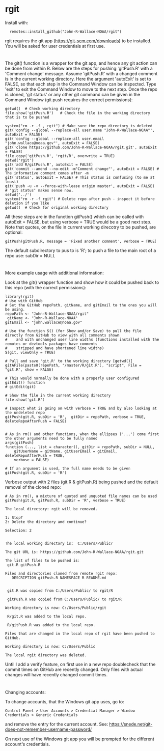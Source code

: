 # rgit

Install with:

      remotes::install_github("John-R-Wallace-NOAA/rgit")

rgit requires the git app (https://git-scm.com/downloads) to be installed.  You will be asked for user credentials at first use.
#
The git() function is a wrapper for the git app, and hence any git action can be done from within R. Below are the steps for pushing 'gitPush.R' with a 'Comment change' message. Assume 'gitPush.R' with a changed comment is in the current working directory. Here the argument 'autoExit' is set to FALSE, so that each step in the Command Window can be inspected. Type 'exit' to exit the Command Window to move to the next step. Once the repo is cloned, 'git status' or any other git command can be given in the Command Window (git push requires the correct permissions):

    getwd()  # Check working directory
    file.show('gitPush.R')   # Check the file in the working directory that is to be pushed 
    
    system("rm -r -f , rgit") # Make sure the repo directory is deleted
    git('config --global --replace-all user.name "John-R-Wallace-NOAA"', autoExit = FALSE)
    git('config --global --replace-all user.email "john.wallace@noaa.gov"', autoExit = FALSE)
    git('clone https://github.com/John-R-Wallace-NOAA/rgit.git', autoExit = FALSE)
    file.copy('gitPush.R', 'rgit/R', overwrite = TRUE)
    setwd('rgit')
    git('add R/gitPush.R', autoExit = FALSE)
    git('commit --amend --no-edit -m"Comment change"', autoExit = FALSE) # The informative comment comes after -m
    git('status', autoExit = FALSE) # This status is confusing (to me at least)
    git('push -u -v --force-with-lease origin master', autoExit = FALSE)  # 'git status' makes sense now.  
    setwd('../')
    system("rm -r -f rgit") # Delete repo after push - inspect it before deletion if you like
    getwd()  # Check for original working directory
    
All these steps are in the function gitPush() which can be called with autoExit = FALSE, but using verbose = TRUE would be a good next step. Note that quotes, on the file in current working direcotry to be pushed, are optional:

    gitPush(gitPush.R, message = 'Fixed another comment', verbose = TRUE)   
    
The default subdirectory to pus to is 'R'; to push a file to the main root of a repo use: subDir = NULL

#
More example usage with additional information:

Look at the git() wrapper function and show how it could be pushed back to this repo (with the correct permissions):

    library(rgit)
    # Use with GitHub
    # Set the GitHub repoPath, gitName, and gitEmail to the ones you will be using.
    repoPath <- "John-R-Wallace-NOAA/rgit"
     gitName <- "John-R-Wallace-NOAA" 
    gitEmail <- "john.wallace@noaa.gov"

    # Use the function S() (for Show and/or Save) to pull the file directly from GitHub to view with all comments shown 
    #    and with unchanged user line widths (functions installed with the remotes or devtools packages have comments 
    #    stripped and have shortened line widths)
    S(git, viewOnly = TRUE) 
    
    # Pull and save 'git.R' to the working directory [getwd()] 
    gitAFile(paste0(repoPath, "/master/R/git.R"), "script", File = "git.R", show = FALSE)  
    
    # This would normally be done with a properly user configured gitEdit() function
    # gitEdit(git)
    
    # Show the file in the current working directory
    file.show('git.R')  
    
    # Inspect what is going on with verbose = TRUE and by also looking at the undeleted repo
    gitPush(git.R, subDir = 'R',  gitDir = repoPath, verbose = TRUE, deleteRepoAfterPush = FALSE) 
    
    
    # As in rm() and other functions, when the ellipses ('...') come first the other arguments need to be fully named
    args(gitPush)  
    function (..., list = character(), gitDir = repoPath, subDir = NULL, 
        gitUserName = gitName, gitUserEmail = gitEmail, deleteRepoAfterPush = TRUE, 
        verbose = FALSE) 
    
    # If an argument is used, the full name needs to be given
    gitPush(git.R, subDir = 'R') 
    
Verbose output with 2 files (git.R & gitPush.R) being pushed and the default removal of the cloned repo:
   
    # As in rm(), a mixture of quoted and unquoted file names can be used
    gitPush(git.R, gitPush.R, subDir = 'R', verbose = TRUE)  

    The local directory: rgit will be removed.
    
    1: Stop?
    2: Delete the directory and continue?
    
    Selection: 2
    
    
    The local working directory is:  C:/Users/Public/
    
    The git URL is: https://github.com/John-R-Wallace-NOAA/rgit.git
    
    The list of files to be pushed is:
     git.R gitPush.R
    
    Files and directories cloned from remote rgit repo:
       DESCRIPTION gitPush.R NAMESPACE R README.md 
    
    
     git.R was copied from C:/Users/Public/ to rgit/R 
    
     gitPush.R was copied from C:/Users/Public/ to rgit/R 
    
    Working directory is now: C:/Users/Public/rgit 
    
     R/git.R was added to the local repo.
    
     R/gitPush.R was added to the local repo.
    
    Files that are changed in the local repo of rgit have been pushed to GitHub.
    
    Working directory is now: C:/Users/Public 
    
    The local rgit directory was deleted.
    
Until I add a verify feature, on first use in a new repo doublecheck that the commit times on GitHub are recently changed.  Only files with actual changes will have recently changed commit times.
# 
Changing accounts:

To change accounts, that the Windows git app uses, go to:

    Control Panel > User Accounts > Credential Manager > Window Credentials > Generic Credentials

and remove the entry for the current account.  See:  https://snede.net/git-does-not-remember-username-password/

On next use of the Windows git app you will be prompted for the different account's credentials.


